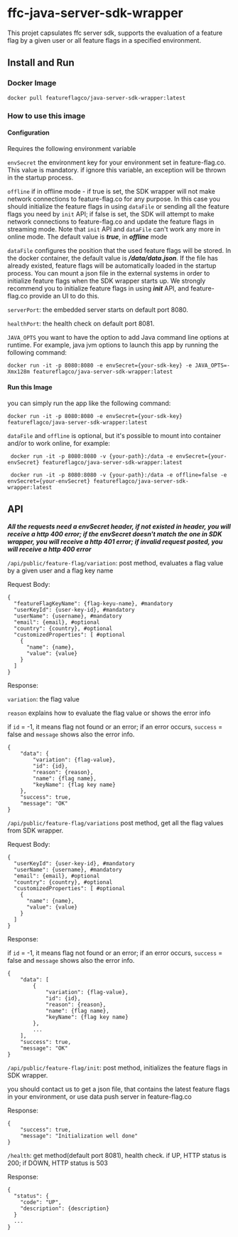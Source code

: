 # ffc-java-server-sdk-wrapper

This projet capsulates ffc server sdk, supports the evaluation of a feature flag by a given user or all feature flags in
a specified environment.

## Install and Run

### Docker Image

```
docker pull featureflagco/java-server-sdk-wrapper:latest
```

### How to use this image

#### Configuration

Requires the following environment variable

`envSecret` the environment key for your environment set in feature-flag.co. This value is mandatory. if ignore this
variable, an exception will be thrown in the startup process.

`offline` if in offline mode - if true is set, the SDK wrapper will not make network connections to feature-flag.co for
any purpose. In this case you should initialize the feature flags in using `dataFile` or sending all the feature flags
you need by `init` API; if false is set, the SDK will attempt to make network connections to feature-flag.co and update
the feature flags in streaming mode. Note that `init` API and `dataFile` can't work any more in online mode. The default
value is **_true_**, in **_offline_** mode

`dataFile` configures the position that the used feature flags will be stored. In the docker container, the default
value is **_/data/data.json_**. If the file has already existed, feature flags will be automatically loaded in the
startup process. You can mount a json file in the external systems in order to initialize feature flags when the SDK
wrapper starts up. We strongly recommend you to initialize feature flags in using **_init_** API, and feature-flag.co
provide an UI to do this.

`serverPort`: the embedded server starts on default port 8080.

`healthPort`: the health check on default port 8081.

`JAVA_OPTS`  you want to have the option to add Java command line options at runtime. For example, 
java jvm options to launch this app by running the following command:

```
docker run -it -p 8080:8080 -e envSecret={your-sdk-key} -e JAVA_OPTS=-Xmx128m featureflagco/java-server-sdk-wrapper:latest
```

#### Run this Image

you can simply run the app like the following command:

```
docker run -it -p 8080:8080 -e envSecret={your-sdk-key} featureflagco/java-server-sdk-wrapper:latest
```

`dataFile` and `offline` is optional, but it's possible to mount into container and/or to work online, for example:

```
 docker run -it -p 8080:8080 -v {your-path}:/data -e envSecret={your-envSecret} featureflagco/java-server-sdk-wrapper:latest
```
```
 docker run -it -p 8080:8080 -v {your-path}:/data -e offline=false -e envSecret={your-envSecret} featureflagco/java-server-sdk-wrapper:latest
```

## API

**_All the requests need a envSecret header, if not existed in header, you will receive a http 400 error; if the envSecret
doesn't match the one in SDK wrapper, you will receive a http 401 error; if invalid request posted, you will receive a http 400 error_**

`/api/public/feature-flag/variation`: post method, evaluates a flag value by a given user and a flag key name


Request Body:

```
{
  "featureFlagKeyName": {flag-keyu-name}, #mandatory
  "userKeyId": {user-key-id}, #mandatory
  "userName": {username}, #mandatory
  "email": {email}, #optional
  "country": {country}, #optional
  "customizedProperties": [ #optional
    {
      "name": {name},
      "value": {value}
    }
  ]
}
```

Response:

`variation`: the flag value

`reason` explains how to evaluate the flag value or shows the error info

if `id` = -1, it means flag not found or an error; if an error occurs, `success` = false and `message` shows also the
error info.

```
{
    "data": {
        "variation": {flag-value},
        "id": {id},
        "reason": {reason},
        "name": {flag name},
        "keyName": {flag key name}
    },
    "success": true,
    "message": "OK"
}
```

`/api/public/feature-flag/variations` post method, get all the flag values from SDK wrapper.

Request Body:

```
{
  "userKeyId": {user-key-id}, #mandatory
  "userName": {username}, #mandatory
  "email": {email}, #optional
  "country": {country}, #optional
  "customizedProperties": [ #optional
    {
      "name": {name},
      "value": {value}
    }
  ]
}
```

Response:

if `id` = -1, it means flag not found or an error; if an error occurs, `success` = false and `message` shows also the
error info.

```
{
    "data": [
        {
            "variation": {flag-value},
            "id": {id},
            "reason": {reason},
            "name": {flag name},
            "keyName": {flag key name}
        },
        ...
    ],
    "success": true,
    "message": "OK"
}
```

`/api/public/feature-flag/init`: post method, initializes the feature flags in SDK wrapper.

you should contact us to get a json file, that contains the latest feature flags in your environment, or use data push server in feature-flag.co


Response:

```
{
    "success": true,
    "message": "Initialization well done"
}
```

`/health`: get method(default port 8081), health check. if UP, HTTP status is 200; if DOWN, HTTP status is 503

Response:

```
{
  "status": {
    "code": "UP",
    "description": {description}
  }
  ...
}
```

